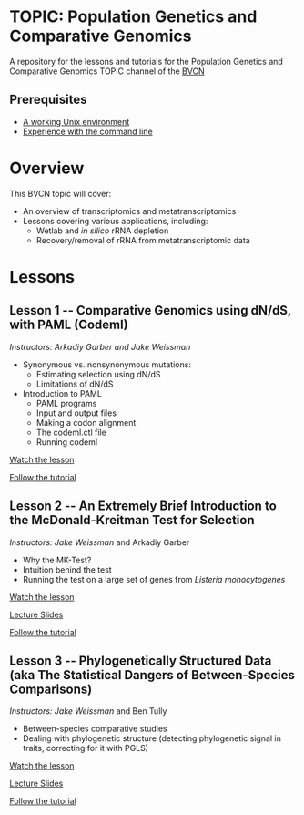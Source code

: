 # TOPIC: Population Genetics and Comparative Genomics
A repository for the lessons and tutorials for the Population Genetics and Comparative Genomics TOPIC channel of the [BVCN](https://biovcnet.github.io/)


## Prerequisites
* [A working Unix environment](https://github.com/biovcnet/biovcnet.github.io/wiki/1.-Setting-up-a-local-Linux-(or-Unix)-environment)
* [Experience with the command line](https://github.com/biovcnet/biovcnet.github.io/wiki/2.-Using-the-Command-line)

# Overview
This BVCN topic will cover:

* An overview of transcriptomics and metatranscriptomics
* Lessons covering various applications, including:
    * Wetlab and _in silico_ rRNA depletion
    * Recovery/removal of rRNA from metatranscriptomic data

# Lessons

## Lesson 1 -- Comparative Genomics using dN/dS, with PAML (Codeml)
_Instructors: Arkadiy Garber and Jake Weissman_

* Synonymous vs. nonsynonymous mutations: 
  * Estimating selection using dN/dS 
  * Limitations of dN/dS
* Introduction to PAML
  * PAML programs
  * Input and output files
  * Making a codon alignment
  * The codeml.ctl file
  * Running codeml

[Watch the lesson]()

[Follow the tutorial](https://github.com/Arkadiy-Garber/bvcn-binder-paml)

## Lesson 2 -- An Extremely Brief Introduction to the McDonald-Kreitman Test for Selection
_Instructors: Jake Weissman_ and Arkadiy Garber

* Why the MK-Test?
* Intuition behind the test
* Running the test on a large set of genes from *Listeria monocytogenes*

[Watch the lesson](https://www.youtube.com/watch?v=73hhXirGP3k)

[Lecture Slides](https://github.com/biovcnet/topic-pop-gen-and-comparative-genomics/blob/master/Lesson-2/TeX/lesson-mkt.pdf)

[Follow the tutorial](https://biovcnet.github.io/_pages/lesson-mktest)

## Lesson 3 -- Phylogenetically Structured Data (aka The Statistical Dangers of Between-Species Comparisons)
_Instructors: Jake Weissman_ and Ben Tully

* Between-species comparative studies
* Dealing with phylogenetic structure (detecting phylogenetic signal in traits, correcting for it with PGLS)

[Watch the lesson]()

[Lecture Slides](https://github.com/biovcnet/topic-pop-gen-and-comparative-genomics/blob/master/Lesson-3/lesson-phylogenetically-structured-data_slides.pdf)

[Follow the tutorial](https://biovcnet.github.io/_pages/lesson-phylogenetically-structured-data)

